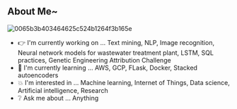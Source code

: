 ## About Me~

![0065b3b403464625c524b1264f3b165e](https://user-images.githubusercontent.com/45563371/88962170-a585ce00-d2d8-11ea-8b71-3c014f8925d8.gif)

- :point_right: I'm currently working on ... Text mining, NLP, Image recognition, Neural network models for wastewater treatment plant, LSTM, SQL practices, Genetic Engineering Attribution Challenge
- :information_desk_person: I'm currently learning ... AWS, GCP, FLask, Docker, Stacked autoencoders
- :boom: I'm interested in ... Machine learning, Internet of Things, Data science, Artificial intelligence, Research
- :grey_question: Ask me about ... Anything
